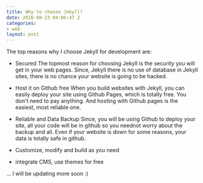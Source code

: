 ```yaml
---
title: Why to choose Jekyll?
date: 2016-08-23 04:06:47 Z
categories:
- web
layout: post
---
```


The top reasons why I choose Jekyll for development are:

* Secured
	The topmost reason for choosing Jekyll is the security you will get in your web pages. Since, Jekyll there is no use of database in Jekyll sites, there is no chance your website is going to be hacked. 

* Host it on Github free
	When you build websites with Jekyll, you can easily deploy your site using Github Pages, which is totally free. You don't need to pay anything. And hosting with Github pages is the easiest, most reliable one.

* Reliable and Data Backup
	Since, you will be using Github to deploy your site, all your code will be in github so you neednot worry about the backup and all. Even if your website is down for some reasons, your data is totally safe in github.

* Customize, modify and build as you need
* integrate CMS, use themes for free

... I will be updating more soon :)